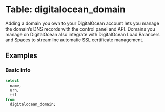 # Table: digitalocean_domain

Adding a domain you own to your DigitalOcean account lets you manage the domain’s DNS records with the control panel and API. Domains you manage on DigitalOcean also integrate with DigitalOcean Load Balancers and Spaces to streamline automatic SSL certificate management.

## Examples

### Basic info

```sql
select
  name,
  urn,
  ttl
from
  digitalocean_domain;
```
